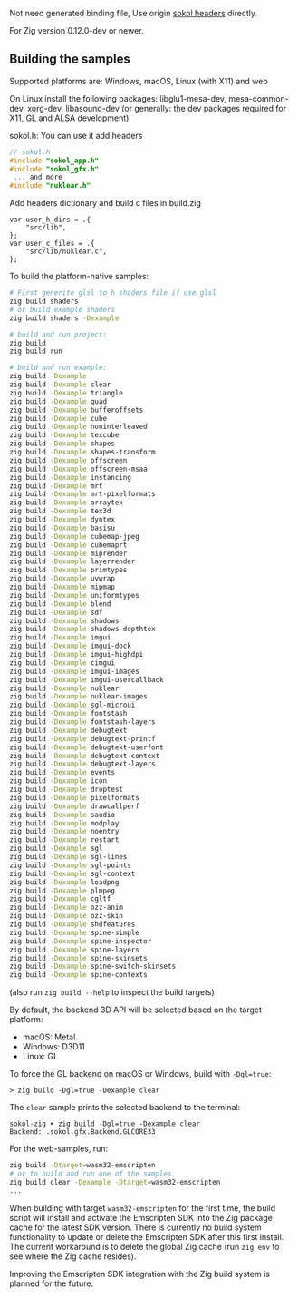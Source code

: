 Not need generated binding file, Use origin [sokol headers](https://github.com/floooh/sokol) directly.

For Zig version 0.12.0-dev or newer.

## Building the samples

Supported platforms are: Windows, macOS, Linux (with X11) and web

On Linux install the following packages: libglu1-mesa-dev, mesa-common-dev, xorg-dev, libasound-dev
(or generally: the dev packages required for X11, GL and ALSA development)

sokol.h: You can use it add headers
```c
// sokol.h
#include "sokol_app.h"
#include "sokol_gfx.h"
 ... and more
#include "nuklear.h"
```

Add headers dictionary and build c files in build.zig
```zig
var user_h_dirs = .{
    "src/lib",
};
var user_c_files = .{
    "src/lib/nuklear.c",
};
```

To build the platform-native samples:

```sh
# First generite glsl to h shaders file if use glsl
zig build shaders
# or build example shaders
zig build shaders -Dexample
```
```sh
# build and run project:
zig build
zig build run

# build and run example:
zig build -Dexample
zig build -Dexample clear
zig build -Dexample triangle
zig build -Dexample quad
zig build -Dexample bufferoffsets
zig build -Dexample cube
zig build -Dexample noninterleaved
zig build -Dexample texcube
zig build -Dexample shapes
zig build -Dexample shapes-transform
zig build -Dexample offscreen
zig build -Dexample offscreen-msaa
zig build -Dexample instancing
zig build -Dexample mrt
zig build -Dexample mrt-pixelformats
zig build -Dexample arraytex
zig build -Dexample tex3d
zig build -Dexample dyntex
zig build -Dexample basisu
zig build -Dexample cubemap-jpeg
zig build -Dexample cubemaprt
zig build -Dexample miprender
zig build -Dexample layerrender
zig build -Dexample primtypes
zig build -Dexample uvwrap
zig build -Dexample mipmap
zig build -Dexample uniformtypes
zig build -Dexample blend
zig build -Dexample sdf
zig build -Dexample shadows
zig build -Dexample shadows-depthtex
zig build -Dexample imgui
zig build -Dexample imgui-dock
zig build -Dexample imgui-highdpi
zig build -Dexample cimgui
zig build -Dexample imgui-images
zig build -Dexample imgui-usercallback
zig build -Dexample nuklear
zig build -Dexample nuklear-images
zig build -Dexample sgl-microui
zig build -Dexample fontstash
zig build -Dexample fontstash-layers
zig build -Dexample debugtext
zig build -Dexample debugtext-printf
zig build -Dexample debugtext-userfont
zig build -Dexample debugtext-context
zig build -Dexample debugtext-layers
zig build -Dexample events
zig build -Dexample icon
zig build -Dexample droptest
zig build -Dexample pixelformats
zig build -Dexample drawcallperf
zig build -Dexample saudio
zig build -Dexample modplay
zig build -Dexample noentry
zig build -Dexample restart
zig build -Dexample sgl
zig build -Dexample sgl-lines
zig build -Dexample sgl-points
zig build -Dexample sgl-context
zig build -Dexample loadpng
zig build -Dexample plmpeg
zig build -Dexample cgltf
zig build -Dexample ozz-anim
zig build -Dexample ozz-skin
zig build -Dexample shdfeatures
zig build -Dexample spine-simple
zig build -Dexample spine-inspector
zig build -Dexample spine-layers
zig build -Dexample spine-skinsets
zig build -Dexample spine-switch-skinsets
zig build -Dexample spine-contexts
```

(also run ```zig build --help``` to inspect the build targets)

By default, the backend 3D API will be selected based on the target platform:

- macOS: Metal
- Windows: D3D11
- Linux: GL

To force the GL backend on macOS or Windows, build with ```-Dgl=true```:

```
> zig build -Dgl=true -Dexample clear
```

The ```clear``` sample prints the selected backend to the terminal:

```
sokol-zig ➤ zig build -Dgl=true -Dexample clear
Backend: .sokol.gfx.Backend.GLCORE33
```

For the web-samples, run:

```sh
zig build -Dtarget=wasm32-emscripten
# or to build and run one of the samples
zig build clear -Dexample -Dtarget=wasm32-emscripten
...
```

When building with target `wasm32-emscripten` for the first time, the build script will
install and activate the Emscripten SDK into the Zig package cache for the latest SDK
version. There is currently no build system functionality to update or delete the Emscripten SDK
after this first install. The current workaround is to delete the global Zig cache
(run `zig env` to see where the Zig cache resides).

Improving the Emscripten SDK integration with the Zig build system is planned for the future.

